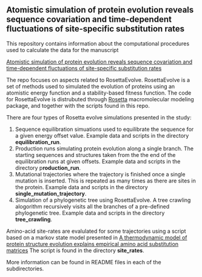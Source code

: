 ## Atomistic simulation of protein evolution reveals sequence covariation and time-dependent fluctuations of site-specific substitution rates

This repository contains information about the computational procedures used to calculate the data for the manuscript

[Atomistic simulation of protein evolution reveals sequence covariation and time-dependent fluctuations of site-specific substitution rates](https://www.biorxiv.org/content/10.1101/2022.06.01.494278v1)

The repo focuses on aspects related to RosettaEvolve. RosettaEvolve is a set of methods used to simulated the evolution of proteins using an atomistic energy function and a stability-based fitness function. The code for RosettaEvolve is distrubuted through [Rosetta](https://www.rosettacommons.org/software) macromolecular modeling package, and together with the scripts found in this repo. 


There are four types of Rosetta evolve simulations presented in the study:

1) Sequence equilibration simuations used to equilibrate the sequence for a given energy offset value. Example data and scripts in the directory **equilibration_run**. 
2) Production runs simulating protein evolution along a single branch. The starting sequences and structures taken from the the end of the equilibration runs at given offsets. Example data and scripts in the directory p**roduction_run**.
3) Mutational trajectories where the trajectory is finished once a  single mutation is inserted. This is repeated as many times as there are sites in the protein. Example data and scripts in the directory **single_mutation_trajectory**. 
4) Simulation of a phylogenetic tree using RosettaEvolve. A tree crawling alogorithm recursively visits all the branches of a pre-defined phylogenetic tree. Example data and scripts in the directory **tree_crawling**.

Amino-acid site-rates are evalulated for some trajectories using a script based on a markov state model presented in [A thermodynamic model of protein structure evolution explains empirical amino acid substitution matrices](https://onlinelibrary.wiley.com/doi/full/10.1002/pro.4155)  The script is found in the directory **site_rates**.

More information can be found in README files in each of the subdirectories. 
